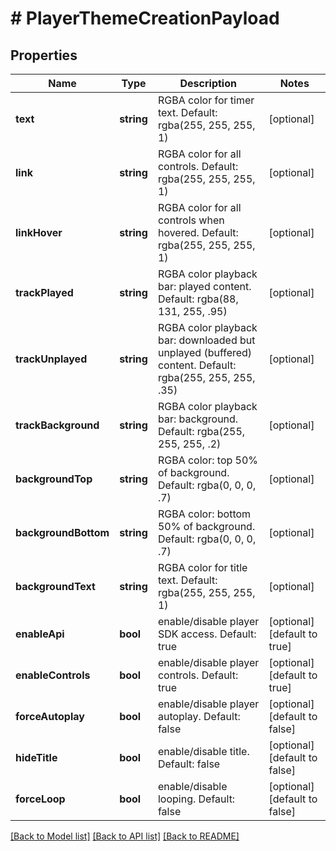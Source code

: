 # # PlayerThemeCreationPayload

## Properties

Name | Type | Description | Notes
------------ | ------------- | ------------- | -------------
**text** | **string** | RGBA color for timer text. Default: rgba(255, 255, 255, 1) | [optional]
**link** | **string** | RGBA color for all controls. Default: rgba(255, 255, 255, 1) | [optional]
**linkHover** | **string** | RGBA color for all controls when hovered. Default: rgba(255, 255, 255, 1) | [optional]
**trackPlayed** | **string** | RGBA color playback bar: played content. Default: rgba(88, 131, 255, .95) | [optional]
**trackUnplayed** | **string** | RGBA color playback bar: downloaded but unplayed (buffered) content. Default: rgba(255, 255, 255, .35) | [optional]
**trackBackground** | **string** | RGBA color playback bar: background. Default: rgba(255, 255, 255, .2) | [optional]
**backgroundTop** | **string** | RGBA color: top 50% of background. Default: rgba(0, 0, 0, .7) | [optional]
**backgroundBottom** | **string** | RGBA color: bottom 50% of background. Default: rgba(0, 0, 0, .7) | [optional]
**backgroundText** | **string** | RGBA color for title text. Default: rgba(255, 255, 255, 1) | [optional]
**enableApi** | **bool** | enable/disable player SDK access. Default: true | [optional] [default to true]
**enableControls** | **bool** | enable/disable player controls. Default: true | [optional] [default to true]
**forceAutoplay** | **bool** | enable/disable player autoplay. Default: false | [optional] [default to false]
**hideTitle** | **bool** | enable/disable title. Default: false | [optional] [default to false]
**forceLoop** | **bool** | enable/disable looping. Default: false | [optional] [default to false]

[[Back to Model list]](../../README.md#models) [[Back to API list]](../../README.md#endpoints) [[Back to README]](../../README.md)
